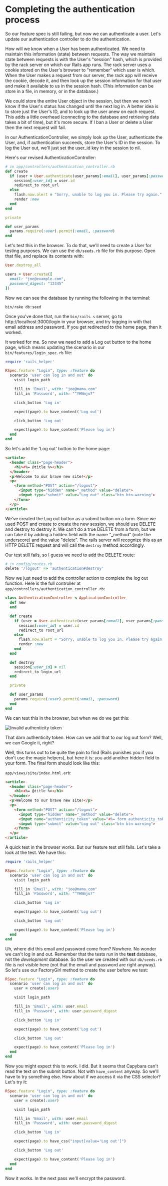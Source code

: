 # Completing the authentication process

So our feature spec is still failing, but now we can authenticate a user. Let's update our authentication controller to do the authentication.

How will we know when a User has been authenticated. We need to maintain this information (state) between requests. The way we maintain state between requests is with the User's "session" hash, which is provided by the rack server on which our Rails app runs. The rack server uses a cookie stored on the User's browser to "remember" which user is which. When the User makes a request from our server, the rack app will receive the cookie, decode it, and then look up the session information for that user and make it available to us in the session hash. (This information can be store in a file, in memory, or in the database.)

We could store the entire User object in the session, but then we won't know if the User's status has changed until the next log in. A better idea is to store just the User's ID, and to look up the user anew on each request. This adds a little overhead (connecting to the database and retrieving data takes a bit of time), but it's more secure. If I ban a User or delete a User then the next request will fail.

In our AuthenticationController, we simply look up the User, authenticate the User, and, if authentication succeeds, store the User's ID in the session. To log the User out, we'll just set the user_id key in the session to nil.

Here's our revised AuthenticationController:

```ruby
# in app/controllers/authentication_controller.rb
def create
  if (user = User.authenticate(user_params[:email], user_params[:password]))
    session[:user_id] = user.id
    redirect_to root_url
  else
    flash.now.alert = "Sorry, unable to log you in. Please try again."
    render :new
  end
end

private

def user_params
  params.require(:user).permit(:email, :password)
end
```

Let's test this in the browser. To do that, we'll need to create a User for testing purposes. We can use the `db/seeds.rb` file for this purpose. Open that file, and replace its contents with:

```ruby
User.destroy_all

users = User.create([
  email: "joe@example.com",
  password_digest: "12345"
])
```

Now we can see the database by running the following in the terminal:

```
bin/rake db:seed
```

Once you've done that, run the `bin/rails s` server, go to http://localhost:3000/login in your browser, and try logging in with that email address and password. If you get redirected to the home page, then it worked.

It worked for me. So now we need to add a Log out button to the home page, which means updating the scenario in our `bin/features/login_spec.rb` file:

```ruby
require 'rails_helper'

RSpec.feature "Login", type: :feature do
  scenario 'user can log in and out' do
    visit login_path

    fill_in 'Email', with: "joe@mama.com"
    fill_in 'Password', with: "^YHNmju7"

    click_button 'Log in'

    expect(page).to have_content('Log out')

    click_button 'Log out'

    expect(page).to have_content('Please log in')
  end
end
```

So let's add the 'Log out' button to the home page:

```html
<article>
  <header class="page-header">
    <h1><%= @title %></h1>
  </header>
  <p>Welcome to our brave new site!</p>
  <p>
    <form method="POST" action="/logout">
      <input type="hidden" name="_method" value="delete">
      <input type="submit" value="Log out" class="btn btn-warning">
    </form>
  </p>
</article>
```

We've created the Log out button as a submit button on a form. Since we used POST and create to create the new session, we should use DELETE and destroy to destroy it. We can't do a true DELETE from a form, but we can fake it by adding a hidden field with the name "_method" (note the underscore) and the value "delete". The rails server will recognize this as an HTTP DELETE request and will call the `destroy` method accordingly.

Our test still fails, so I guess we need to add the DELETE route:

```ruby
# in config/routes.rb
delete '/logout' => 'authentication#destroy'
```

Now we just need to add the controller action to complete the log out function. Here is the full controller at `app/controllers/authentication_controller.rb`:

```ruby
class AuthenticationController < ApplicationController
  def new
  end

  def create
    if (user = User.authenticate(user_params[:email], user_params[:password]))
      session[:user_id] = user.id
      redirect_to root_url
    else
      flash.now.alert = "Sorry, unable to log you in. Please try again."
      render :new
    end
  end

  def destroy
    session[:user_id] = nil
    redirect_to login_url
  end

  private

  def user_params
    params.require(:user).permit(:email, :password)
  end
end
```

We can test this in the browser, but when we do we get this:

![Invalid authenticity token](/images/invalid-authenticity-token.png)

That darn authenticity token. How can we add that to our log out form? Well, we can Google it, right?

Well, this turns out to be quite the pain to find (Rails punishes you if you don't use the magic helpers), but here it is: you add another hidden field to your form. The final form should look like this:

`app/views/site/index.html.erb`:

```html
<article>
  <header class="page-header">
    <h1><%= @title %></h1>
  </header>
  <p>Welcome to our brave new site!</p>
  <p>
    <form method="POST" action="/logout">
      <input type="hidden" name="_method" value="delete">
      <input name="authenticity_token" value="<%= form_authenticity_token %>" type="hidden">
      <input type="submit" value="Log out" class="btn btn-warning">
    </form>
  </p>
</article>
```

A quick test in the browser works. But our feature test still fails. Let's take a look at the test. We have this:

```ruby
require 'rails_helper'

RSpec.feature "Login", type: :feature do
  scenario 'user can log in and out' do
    visit login_path

    fill_in 'Email', with: "joe@mama.com"
    fill_in 'Password', with: "^YHNmju7"

    click_button 'Log in'

    expect(page).to have_content('Log out')

    click_button 'Log out'

    expect(page).to have_content('Please log in')
  end
end
```

Uh, where did this email and password come from? Nowhere. No wonder we can't log in and out. Remember that the tests run in the **test** database, not the *development* database. So the user we created with our `db/seeds.rb` file is not visible here (not that the email and password are right anyway). So let's use our FactoryGirl method to create the user before we test:

```ruby
RSpec.feature "Login", type: :feature do
  scenario 'user can log in and out' do
    user = create(:user)

    visit login_path

    fill_in 'Email', with: user.email
    fill_in 'Password', with: user.password_digest

    click_button 'Log in'

    expect(page).to have_content('Log out')

    click_button 'Log out'

    expect(page).to have_content('Please log in')
  end
end
```

Now you might expect this to work. I did. But it seems that Capybara can't read the text on the submit button. Not with `have_content` anyway. So we'll have to try something else. How about if we access it via the CSS selector? Let's try it:

```ruby
RSpec.feature "Login", type: :feature do
  scenario 'user can log in and out' do
    user = create(:user)

    visit login_path

    fill_in 'Email', with: user.email
    fill_in 'Password', with: user.password_digest

    click_button 'Log in'

    expect(page).to have_css("input[value='Log out']")

    click_button 'Log out'

    expect(page).to have_content('Please log in')
  end
end
```

Now it works. In the next pass we'll encrypt the password.
